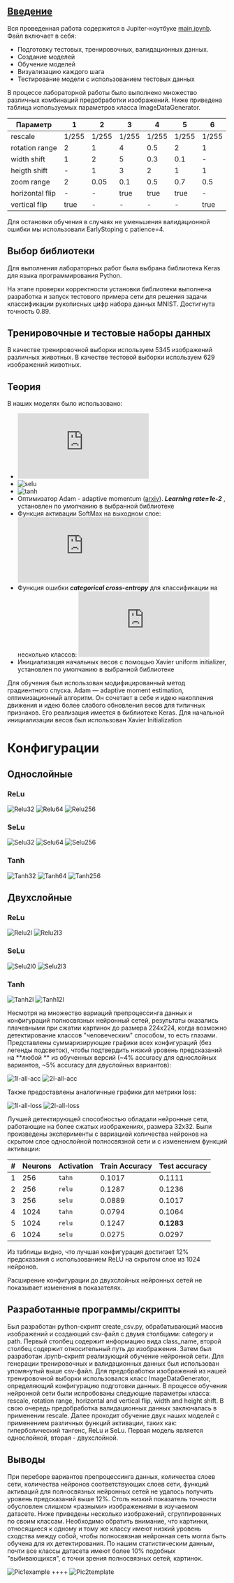 ## [Введение](../README.md)

Вся проведенная работа содержится в Jupiter-ноутбуке [main.ipynb](./main.ipynb).
Файл включает в себя:
* Подготовку тестовых, тренировочных, валидационных данных.
* Создание моделей
* Обучение моделей
* Визуализацию каждого шага
* Тестирование модели с использованием тестовых данных

В процессе лабораторной работы было выполнено множество различных комбинаций предобработки изображений. Ниже приведена таблица используемых параметров класса ImageDataGenerator.

| Параметр        | 1     | 2     | 3     | 4     | 5     | 6     |
|-----------------|-------|-------|-------|-------|-------|-------|
| rescale         | 1/255 | 1/255 | 1/255 | 1/255 | 1/255 | 1/255 |
| rotation range  | 2     | 1     | 4     | 0.5   | 2     | 1     |
| width shift     | 1     | 2     | 5     | 0.3   | 0.1   | -     |
| heigth shift    | -     | 1     | 3     | 2     | 1     | 1     |
| zoom range      | 2     | 0.05  | 0.1   | 0.5   | 0.7   | 0.5   |
| horizontal flip | -     | -     | true  | true  | true  | -     |
| vertical flip   | true  | -     | -     | -     | -     | true  |

Для остановки обучения в случаях не уменьшения валидационной ошибки мы использовали EarlyStoping c patience=4.

## Выбор библиотеки
Для выполнения лабораторных работ была выбрана библиотека Keras для языка программирования Python.

На этапе проверки корректности установки библиотеки выполнена разработка и запуск тестового примера сети для решения задачи классификации рукописных цифр набора данных MNIST. Достигнута точность 0.89.
## Тренировочные и тестовые наборы данных
В качестве тренировочной выборки используем 5345 изображений различных животных.
В качестве тестовой выборки используем 629 изображений животных.
## Теория
В наших моделях было использовано:
- ![relu](https://latex.codecogs.com/gif.latex?relu%28x%29%20%3D%20%5Cmax%20%280%2C%20x%29)
- ![selu](resources/activation2.png)
- ![tanh](resources/tanh.png)
- Оптимизатор Adam - adaptive momentum ([arxiv](https://arxiv.org/abs/1412.6980v9)).  ***Learning rate=1e-2*** , установлен по умолчанию в выбранной библиотеке
- Функция активации SoftMax на выходном слое: ![softmax](https://latex.codecogs.com/gif.latex?softmax%28x%29%20%3D%20%5Cfrac%7Be%5E%7Bx%7D%7D%7B%5Csum_%7Bk%3D1%7D%5E%7BK%7De%5E%7Bx_%7Bk%7D%7D%7D)
 - Функция ошибки ***categorical cross-entropy*** для классификации на несколько классов:
 ![crossentropy](https://latex.codecogs.com/gif.latex?categorical%5C_crossentropy%20%3D%20-%20%5Cfrac%7B1%7D%7BN%7D%20%5Csum_%7Bi%3D1%7D%5E%7BN%7D%20y_i%20%5Ccdot%20%5Clog%28%5Chat%7By_i%7D%29)
- Инициализация начальных весов с помощью Xavier uniform initializer, установлен по умолчанию в выбранной библиотеке

Для обучения был использован модифицированный метод градиентного спуска. Adam — adaptive moment estimation, оптимизационный алгоритм. Он сочетает в себе и идею накопления движения и идею более слабого обновления весов для типичных признаков. Его реализация имеется в библиотеке Keras. Для начальной инициализации весов был использован Xavier Initialization
# Конфигурации
## Однослойные
### ReLu
![Relu32](resources/1l-32u-relu.png)
![Relu64](resources/1l-64u-relu.png)
![Relu256](resources/1l-256u-relu.png)
### SeLu
![Selu32](resources/1l-32u-selu.png)
![Selu64](resources/1l-64u-selu.png)
![Selu256](resources/1l-256u-selu.png)
### Tanh
![Tanh32](resources/1l-32u-tanh.png)
![Tanh64](resources/1l-64u-tanh.png)
![Tanh256](resources/1l-256u-tanh.png)
## Двухслойные
### ReLu
![Relu2l](resources/2l-512-256-u-relu.png)
![Relu2l3](resources/2l-1024-512-u-relu.png)
### SeLu
![Selu2l0](resources/2l-512-256-u-selu.png)
![Selu2l3](resources/2l-1024-512-u-selu.png)
### Tanh
![Tanh2l](resources/2l-512-256-u-tanh.png)
![Tanh12l](resources/2l-1024-512-u-tanh.png)

Несмотря на множество вариаций препроцессинга данных и конфигураций полносвязных нейронный сетей, результаты оказались плачевными при сжатии картинок до размера 224х224, когда возможно детектирование классов "человеческим" способом, то есть глазами. Представлены суммаризирующие графики всех конфигураций (без легенды подсветок), чтобы подтвердить низкий уровень предсказаний на **любой ** из обученных версий (~4% accuracy для однослойных вариантов, ~5% accuracy для двуслойных вариантов):

![1l-all-acc](resources/1l-acc-all.png)
![2l-all-acc](resources/2l-acc-all.png)

Также предоставлены аналогичные графики для метрики loss:

![1l-all-loss](resources/1l-loss-all.png)
![2l-all-loss](resources/2l-loss-all.png)

Лучшей детектирующей способностью обладали нейронные сети, работающие на более сжатых изображениях, размера 32х32.
Были произведены эксперименты с вариацией количества нейронов на скрытом слое однослойной полносвязной сети и с изменением функций активации:

| # | Neurons | Activation | Train Accuracy | Test accuracy |
|---|---------|------------|----------------|---------------|
| 1 | 256     | `tahn`     |         0.1017 |        0.1111 |
| 2 | 256     | `relu`     | 0.1287         | 0.1236        |
| 3 | 256     | `selu`     | 0.0889         | 0.1017        |
| 4 | 1024    | `tahn`     | 0.0794         | 0.1064        |
| 5 | 1024    | `relu`     | 0.1247         | **0.1283**    |
| 6 | 1024    | `selu`     | 0.0275         | 0.0297        |

Из таблицы видно, что лучшая конфигурация достигает 12% предсказания с использованием ReLU на скрытом слое из 1024 нейронов.

Расширение конфигурации до двухслойных нейронных сетей не показывает изменения в показателях.

## Разработанные программы/скрипты
Был разработан python-скрипт create_csv.py, обрабатывающий массив изображений и создающий csv-файл с двумя столбцами: category и path. Первый столбец содержит информацию вида class_name, второй столбец содержит относительный путь до изображения. Затем был разработан .ipynb-скрипт реализующий обучение нейронной сети. Для генерации тренировочных и валидационных данных был использован упомянутый выше csv-файл. Для предобработки изображений из нашей тренировочной выборки использовался класс ImageDataGenerator, определяющий конфигурацию подготовки данных. В процессе обучения нейронной сети были испробованы следующие параметры класса: rescale, rotation range, horizontal and vertical flip, width and height shift. В свою очередь предобработка валидационных данных заключалась в применении rescale. Далее проходит обучение двух наших моделей с применением различных функций активации, таких как: гиперболический тангенс, ReLu и SeLu. Первая модель является однослойной, вторая - двухслойной.
## Выводы
При переборе вариантов препроцессинга данных, количества слоев сети, количества нейронов соответствующих слоев сети, функций активаций для полносвязных нейронных сетей не удалось получить уровень предсказаний выше 12%.
Столь низкий показатель точности обусловлен слишком «разными» изображениями в изучаемом датасете. Ниже приведены несколько изображений, сгруппированных по своим классам. Необходимо обратить внимание, что картинки, относящиеся к одному и тому же классу имеют низкий уровень сходства между собой, чтобы полносвязная нейронная сеть могла быть обучена для их детектирования. По нашим статистическим данным, почти все классы датасета имеют более 10% подобных "выбивающихся", с точки зрения полносвязных сетей, картинок.

![Pic1example](resources/dataset2.png)
++++
![Pic2template](resources/dataset3.png)

